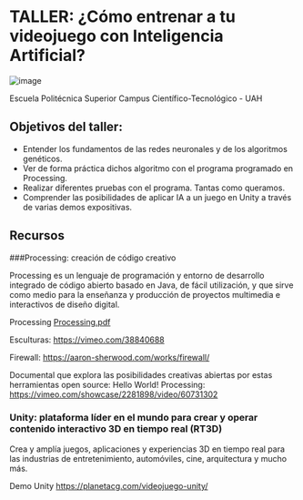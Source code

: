 # TALLER: ¿Cómo entrenar a tu videojuego con Inteligencia Artificial?
![image](https://github.com/profeMelola/IA/assets/91023374/e09b641d-0a73-4029-a27a-c884147017bf)

Escuela Politécnica Superior Campus Científico-Tecnológico - UAH


## Objetivos del taller:

- Entender los fundamentos de las redes neuronales y de los algoritmos genéticos.
- Ver de forma práctica dichos algoritmo con el programa programado en Processing.
- Realizar diferentes pruebas con el programa. Tantas como queramos.
- Comprender las posibilidades de aplicar IA a un juego en Unity a través de varias demos expositivas.

## Recursos

###Processing: creación de código creativo 

Processing es un lenguaje de programación y entorno de desarrollo integrado de código abierto basado en Java, de fácil utilización, y que sirve como medio para la enseñanza y producción de proyectos multimedia e interactivos de diseño digital.

Processing [Processing.pdf](https://github.com/profeMelola/IA/files/13439085/Processing.pdf)

Esculturas: https://vimeo.com/38840688

Firewall: https://aaron-sherwood.com/works/firewall/

Documental que explora las posibilidades creativas abiertas por estas herramientas open source:
Hello World! Processing: https://vimeo.com/showcase/2281898/video/60731302

### Unity: plataforma líder en el mundo para crear y operar contenido interactivo 3D en tiempo real (RT3D)

Crea y amplía juegos, aplicaciones y experiencias 3D en tiempo real para las industrias de entretenimiento, automóviles, cine, arquitectura y mucho más.

Demo Unity https://planetacg.com/videojuego-unity/


